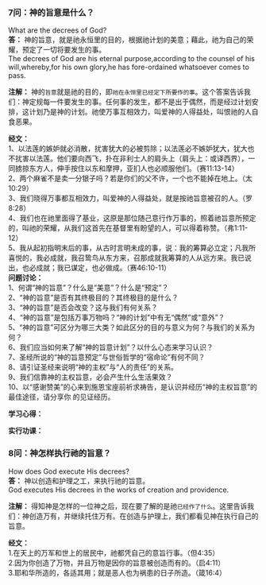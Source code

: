 ### 7问：神的旨意是什么？

What are the decrees of God?  
**答：** 神的旨意，就是祂永恒里的目的，根据祂计划的美意；藉此，祂为自己的荣耀，预定了一切将要发生的事。  
The  decrees of God are his eternal purpose,according to the counsel of his will,whereby,for his own glory,he has fore-ordained whatsoever comes to pass.  

**注解：** 神的`旨意`就是祂的目的，即`祂在永恒里已经定下所要作的事`。这个答案告诉我们：神定规每一件要发生的事。任何事的发生，都不是出于偶然，而是经过计划安排，这计划乃是神的计划。祂使万事互相效力，叫爱神的人得益处，叫恨祂的人自食恶果。

**经文：**  
1、以法莲的嫉妒就必消散，扰害犹大的必被剪除；以法莲必不嫉妒犹大，犹大也不扰害以法莲。他们要向西飞，扑在非利士人的肩头上（肩头上：或译西界），一同掳掠东方人，伸手按住以东和摩押，亚扪人也必顺服他们。（赛11:13-14）  
2、两个麻雀不是卖一分银子吗？若是你们的父不许，一个也不能掉在地上。（太10:29）   
3、我们晓得万事都互相效力，叫爱神的人得益处，就是按祂旨意被召的人。（罗8:28）  
4、我们也在祂里面得了基业，这原是那位随己意行作万事的，照着祂旨意所预定的，叫祂的荣耀，从我们这首先在基督里有盼望的人，可以得着称赞。（弗1:11-12）  
5、我从起初指明末后的事，从古时言明未成的事，说：我的筹算必立定；凡我所喜悦的，我必成就，我召鸷鸟从东方来，召那成就我筹算的人从远方来。我已说出，也必成就；我已谋定，也必做成。（赛46:10-11）  
**问题讨论：**  
1、何谓“神的旨意”？什么是“美意”？什么是“预定”？  
2、“神的旨意”是否有其终极目的？其终极目的是什么？  
3、“神的旨意”是否会改变？这与我们有何关系？  
4、“神的旨意”是包括万事万物吗？“神的计划”中有无“偶然”或“意外”？  
5、“神的旨意”可区分为哪三大类？如此区分的目的与意义为何？与我们的关系为何？  
6、我们应当如何来了解“神的旨意计划”？以什么心态来学习认识？  
7、圣经所说的“神的旨意预定”与世俗哲学的“宿命论”有何不同？  
8、请引证圣经来说明“神的主权”与“人的责任”的关系。  
9、我们信靠神的主权旨意，必会产生什么生活果效？  
10、以“感谢赞美”的心来到施恩宝座前祈求祷告，是认识并经历“神的主权旨意”的最佳途径，请分享你
的见证经历。  


**学习心得：**

**实行功课：**


### 8问：神怎样执行祂的旨意？

How does God execute His decrees?  
**答：** 神以创造和护理之工，来执行祂的旨意。  
God executes His decrees in the works of creation and providence.  

**注解：** 得知神是怎样的一位神之后，现在要了解的是祂`已经作了什么`。这里告诉我们：神创造万有，并继续托住万有。在创造与护理上，我们都看见神在执行自己的旨意。

**经文：**   
1.在天上的万军和世上的居民中，祂都凭自己的意旨行事。（但4:35）  
2.因为你创造了万物，并且万物是因你的旨意被创造而有的。（启4:11）  
3.耶和华所造的，各适其用；就是恶人也为祸患的日子所造。（箴16:4）  


